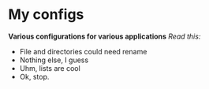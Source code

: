 # My configs
__Various configurations for various applications__
*Read this:*
- File and directories could need rename
- Nothing else, I guess
- Uhm, lists are cool
- Ok, stop.
